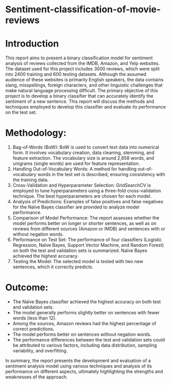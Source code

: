 # Sentiment-classification-of-movie-reviews
# Introduction
This report aims to present a binary classification model for sentiment analysis of reviews collected from the IMDB, Amazon, and Yelp websites. The dataset used for this project includes 3000 reviews, which were split into 2400 training and 600 testing datasets. Although the assumed audience of these websites is primarily English speakers, the data contains slang, misspellings, foreign characters, and other linguistic challenges that make natural language processing difficult. The primary objective of this project is to develop a binary classifier that can accurately identify the sentiment of a new sentence. This report will discuss the methods and techniques employed to develop this classifier and evaluate its performance on the test set.

# Methodology:

1. Bag-of-Words (BoW): BoW is used to convert text data into numerical form. It involves vocabulary creation, data cleaning, stemming, and feature extraction. The vocabulary size is around 2,858 words, and unigrams (single words) are used for feature representation.
2. Handling Out-of-Vocabulary Words: A method for handling out-of-vocabulary words in the test set is described, ensuring consistency with the training data.
3. Cross-Validation and Hyperparameter Selection: GridSearchCV is employed to tune hyperparameters using a three-fold cross-validation technique. The best hyperparameters are chosen for each model.
4. Analysis of Predictions: Examples of false positives and false negatives for the Naïve Bayes classifier are provided to analyze model performance.
5. Comparison of Model Performance: The report assesses whether the model performs better on longer or shorter sentences, as well as on reviews from different sources (Amazon or IMDB) and sentences with or without negation words.
6. Performance on Test Set: The performance of four classifiers (Logistic Regression, Naïve Bayes, Support Vector Machine, and Random Forest) on both the test and validation sets is summarized. Naïve Bayes achieved the highest accuracy.
7. Testing the Model: The selected model is tested with two new sentences, which it correctly predicts.

# Outcome:

* The Naïve Bayes classifier achieved the highest accuracy on both test and validation sets.
* The model generally performs slightly better on sentences with fewer words (less than 12).
* Among the sources, Amazon reviews had the highest percentage of correct predictions.
* The model performs better on sentences without negation words.
* The performance differences between the test and validation sets could be attributed to various factors, including data distribution, sampling variability, and overfitting.

In summary, the report presents the development and evaluation of a sentiment analysis model using various techniques and analysis of its performance on different aspects, ultimately highlighting the strengths and weaknesses of the approach.
